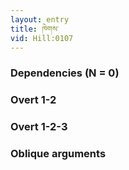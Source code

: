 ```yaml
---
layout: entry
title: ཁེགས་
vid: Hill:0107
---
```

### Dependencies (N = 0)


### Overt 1-2


### Overt 1-2-3


### Oblique arguments
